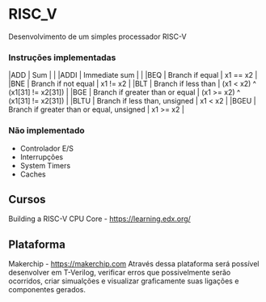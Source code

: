 # RISC_V
Desenvolvimento de um simples processador RISC-V

### Instruções implementadas
|ADD |  Sum |  |
|ADDI | Immediate sum | |
|BEQ | Branch if equal | x1 == x2 |
|BNE | Branch if not equal | x1 != x2 |
|BLT | Branch if less than | (x1 < x2) ^ (x1[31] != x2[31]) |
|BGE | Branch if greater than or equal |  (x1 >= x2) ^ (x1[31] != x2[31]) |
|BLTU | Branch if less than, unsigned | x1 < x2 |
|BGEU | Branch if greater than or equal, unsigned | x1 >= x2 |

### Não implementado
  *  Controlador E/S
  *  Interrupções
  *  System Timers
  *  Caches

## Cursos 
  Building a RISC-V CPU Core - https://learning.edx.org/
  
## Plataforma 
  Makerchip - https://makerchip.com
  Através dessa plataforma será possível desenvolver em T-Verilog, verificar erros que possivelmente serão ocorridos, criar simualções e visualizar graficamente suas ligações e componentes gerados.

